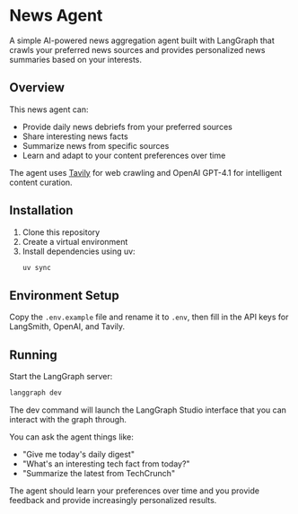 # News Agent

A simple AI-powered news aggregation agent built with LangGraph that crawls your preferred news sources and provides personalized news summaries based on your interests.

## Overview

This news agent can:
- Provide daily news debriefs from your preferred sources
- Share interesting news facts
- Summarize news from specific sources
- Learn and adapt to your content preferences over time

The agent uses [Tavily](https://www.tavily.com/) for web crawling and OpenAI GPT-4.1 for intelligent content curation.

## Installation
1. Clone this repository
2. Create a virtual environment
3. Install dependencies using uv:
   ```bash
   uv sync
   ```

## Environment Setup

Copy the `.env.example` file and rename it to `.env`, then fill in the API keys for LangSmith, OpenAI, and Tavily.


## Running

Start the LangGraph server:

```bash
langgraph dev
```

The dev command will launch the LangGraph Studio interface that you can interact with the graph through.

You can ask the agent things like:
- "Give me today's daily digest"
- "What's an interesting tech fact from today?"
- "Summarize the latest from TechCrunch"

The agent should learn your preferences over time and you provide feedback and provide increasingly personalized results. 